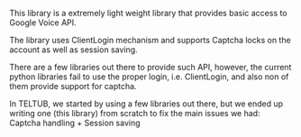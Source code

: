 This library is a extremely light weight library that provides basic access to Google Voice API.

The library uses ClientLogin mechanism and supports Captcha locks on the account as well as session saving.

There are a few libraries out there to provide such API, however, the current python libraries fail to use the proper login, i.e. ClientLogin, and also non of them provide support for captcha.

In TELTUB, we started by using a few libraries out there, but we ended up writing one (this library) from scratch to fix the main issues we had: Captcha handling + Session saving